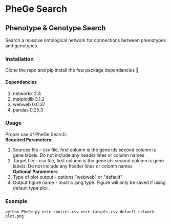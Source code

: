 # PheGe Search
## Phenotype & Genotype Search
Search a massive ontological network for connections between phenotypes and genotypes.

### Installation 
Clone the repo and pip install the few package dependancies :grimacing:

#### Dependancies
1. networkx 2.4
2. matplotlib 3.1.2
3. webweb 0.0.37
4. pandas 0.25.3

### Usage
Proper use of PheGe Search:  
**Required Parameters:**
1. Sources file - csv file, first column is the gene ids second column is gene labels. Do not include any header lines or column names
2. Target file - csv file, first column is the gene ids second column is gene labels. Do not include any header lines or column names  
**Optional Parameters**
3. Type of plot output - options "webweb" or "default"
4. Output figure name - must a .png type. Figure will only be saved if using default type plot .   

### Example
```
python PheGe.py eeie-sources.csv eeie-targets.csv default network-plot.png
```

